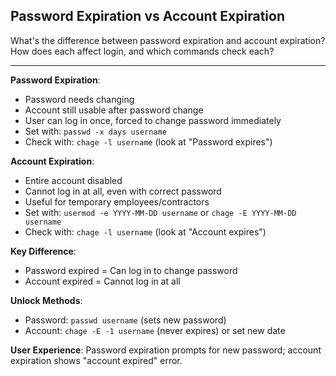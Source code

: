 ## Password Expiration vs Account Expiration

What's the difference between password expiration and account expiration? How does each affect login, and which commands check each?

---

**Password Expiration**:
- Password needs changing
- Account still usable after password change
- User can log in once, forced to change password immediately
- Set with: `passwd -x days username`
- Check with: `chage -l username` (look at "Password expires")

**Account Expiration**:
- Entire account disabled
- Cannot log in at all, even with correct password
- Useful for temporary employees/contractors
- Set with: `usermod -e YYYY-MM-DD username` or `chage -E YYYY-MM-DD username`
- Check with: `chage -l username` (look at "Account expires")

**Key Difference**:
- Password expired = Can log in to change password
- Account expired = Cannot log in at all

**Unlock Methods**:
- Password: `passwd username` (sets new password)
- Account: `chage -E -1 username` (never expires) or set new date

**User Experience**: Password expiration prompts for new password; account expiration shows "account expired" error.

